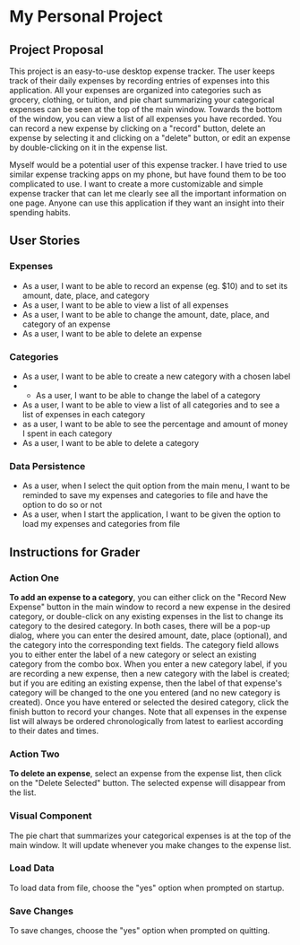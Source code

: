 # My Personal Project

## Project Proposal
This project is an easy-to-use desktop expense tracker.
The user keeps track of their daily expenses by recording entries of
expenses into this application. All your expenses are organized into
categories such as grocery, clothing, or tuition, and pie chart summarizing your 
categorical expenses can be seen at the top of the main window.
Towards the bottom of the window, you can view a list of all expenses you have recorded. You can 
record a new expense by clicking on a "record" button, delete an expense by selecting it and clicking on
a "delete" button, or edit an expense by double-clicking on it in the expense list.

Myself would be a potential user of this expense tracker. I have tried to
use similar expense tracking apps on my phone, but have found them to be
too complicated to use. I want to create a more customizable and simple
expense tracker that can let me clearly see all the important information on one
page. Anyone can use this application if they want an insight into their
spending habits.

## User Stories
### Expenses
- As a user, I want to be able to record an expense (eg. $10) and to set
  its amount, date, place, and category
- As a user, I want to be able to view a list of all expenses
- As a user, I want to be able to change the amount, date, place, and
  category of an expense
- As a user, I want to be able to delete an expense

### Categories
- As a user, I want to be able to create a new category with a chosen label
- - As a user, I want to be able to change the label of a category
- As a user, I want to be able to view a list of all categories and to see a
  list of expenses in each category
- as a user, I want to be able to see the percentage and amount of money I spent in
  each category
- As a user, I want to be able to delete a category

### Data Persistence
- As a user, when I select the quit option from the main menu, I want to be
  reminded to save my expenses and categories to file and have the option to
  do so or not
- As a user, when I start the application, I want to be given the option to
  load my expenses and categories from file

## Instructions for Grader
### Action One
**To add an expense to a category**, you can either
click on the "Record New Expense" button in the main window to record a new expense in the desired category,
or double-click on any existing expenses in the list to change its category to the desired category.
In both cases, there will be a pop-up dialog, where you can enter the desired amount, date, place (optional),
and the category into the corresponding text fields.
The category field allows you to either enter the
label of a new category or select an existing category from the combo box. When you enter a new category label, 
if you are recording a new expense, then a new category with the label is created; but if you are editing an
existing expense, then the label of that expense's category will be changed to the one you entered (and no new
category is created).
Once you have entered or selected the desired category,
click the finish button to record your changes. Note that all expenses in the expense list will always be ordered
chronologically from latest to earliest according to their dates and times.

### Action Two
**To delete an expense**, select an expense from the expense list, then click on the "Delete Selected" button.
The selected expense will disappear from the list.

### Visual Component
The pie chart that summarizes your categorical expenses is at the top of the main window. It will update
whenever you make changes to the expense list.

### Load Data
To load data from file, choose the "yes" option when prompted on startup.

### Save Changes
To save changes, choose the "yes" option when prompted on quitting.